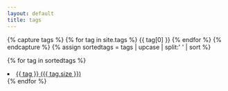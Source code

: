 ```yaml
---
layout: default
title: tags
---
```


{% capture tags %}
  {% for tag in site.tags %}
    {{ tag[0] }}
  {% endfor %}
{% endcapture %}
{% assign sortedtags = tags | upcase | split:' ' | sort %}

{% for tag in sortedtags %}
  <li><a href="/tags/{{ tag | downcase }}">{{ tag }} <span>({{ tag.size }})</span></a></li>
{% endfor %}
